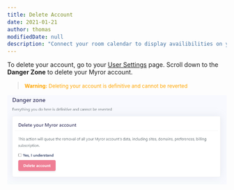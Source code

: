 ```yaml
---
title: Delete Account
date: 2021-01-21
author: thomas
modifiedDate: null
description: "Connect your room calendar to display availibilities on your site"
---
```


To delete your account, go to your [User Settings](https://app.myror.co/user/settings) page.
Scroll down to the **Danger Zone** to delete your Myror account.

> <small style="color:orange"><b>Warning:</b> Deleting your account is definitive and cannot be reverted</small>

![Screenshot of delete](./delete.png)
